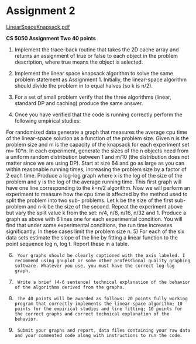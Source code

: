 Assignment 2
============

[LinearSpaceKnapsack.pdf](assignment/LinearSpaceKnapsack.pdf)

**CS 5050 Assignment Two 40 points**

1. Implement the trace-back routine that takes the 2D cache array and returns an assignment of true or false to each object in the problem description, where true means the object is selected.

2. Implement the linear space knapsack algorithm to solve the same problem statement as Assignment 1.  Initially, the linear-space algorithm should divide the problem in to equal halves (so k is n/2).

3. For a set of small problem verify that the three algorithms (linear, standard DP and caching) produce the same answer.

4. Once you have verified that the code is running correctly perform the following empirical studies:

For randomized data generate a graph that measures the average cpu time of the linear-space solution as a function of the problem size. Given n is the problem size and m is the capacity of the knapsack for each experiment set m= 10*n. In each experiment, generate the sizes of the n objects need from a uniform random distribution between 1 and m/10 (the distribution does not matter since we are using DP). Start at size 64 and go as large as you can within reasonable running times, increasing the problem size by a factor of 2 each time. Produce a log-log graph where x is the log of the size of the problem and y is the log of the average running time. This first graph will have one line corresponding to the k=n/2 algorithm.
Now we will perform an experiment to measure how the cpu time is affected by the method used to split the problem into two sub- problems. Let k be the size of the first sub-problem and n-k be the size of the second. Repeat the experiment above but vary the split value k from the set: n/4, n/8, n/16, n/32 and 1. Produce a graph as above with 6 lines one for each experimental condition. You will find that under some experimental conditions, the run time increases significantly. In these cases limit the problem size n.
5)      For each of the six data sets estimate the slope of the line by fitting a linear function to the point sequence log n, log t. Report these in a table.

6)      Your graphs should be clearly captioned with the axis labeled. I recommend using gnuplot or some other professional quality graphing software. Whatever you use, you must have the correct log-log graph.

7)      Write a brief (4-6 sentence) technical explanation of the behavior of the algorithms derived from the graphs.

8)      The 40 points will be awarded as follows: 20 points fully working program that correctly implements the linear-space algorithm; 10 points for the empirical studies and line fitting; 10 points for the correct graphs and correct technical explanation of the behavior.

9)      Submit your graphs and report, data files containing your raw data and your commented code along with instructions to run the code.

